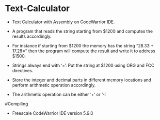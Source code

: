# Text-Calculator

- Text Calculator with Assembly on CodeWarrior IDE.

- A program that reads the string starting from $1200 and computes the results accordingly.
- For instance if starting from $1200 the memory has the string “28.33 + 17.28=” then the program will compute the result and write it to address $1500.

- Strings always end with ‘=’. Put the string at $1200 using ORG and FCC directives.

- Store the integer and decimal parts in different memory locations and perform arithmetic operation accordingly.

- The arithmetic operation can be either ‘+’ or ‘-‘. 


#Compiling

- Freescale CodeWarrior IDE version 5.9.0
